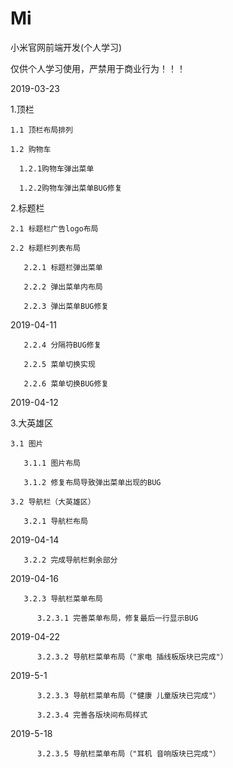 # Mi
小米官网前端开发(个人学习)

仅供个人学习使用，严禁用于商业行为！！！

2019-03-23

  1.顶栏

    1.1 顶栏布局排列
    
    1.2 购物车

      1.2.1购物车弹出菜单

      1.2.2购物车弹出菜单BUG修复

  2.标题栏

    2.1 标题栏广告logo布局

    2.2 标题栏列表布局

       2.2.1 标题栏弹出菜单

       2.2.2 弹出菜单内布局

       2.2.3 弹出菜单BUG修复

2019-04-11

       2.2.4 分隔符BUG修复
	  
       2.2.5 菜单切换实现
	  
       2.2.6 菜单切换BUG修复

2019-04-12

  3.大英雄区
	
    3.1 图片
	  
	   3.1.1 图片布局
	   
       3.1.2 修复布局导致弹出菜单出现的BUG

    3.2 导航栏（大英雄区）

	   3.2.1 导航栏布局
	   
2019-04-14
	
	   3.2.2 完成导航栏剩余部分
	   
2019-04-16

	   3.2.3 导航栏菜单布局
	   
	      3.2.3.1 完善菜单布局，修复最后一行显示BUG
		  
2019-04-22

	      3.2.3.2 导航栏菜单布局（"家电 插线板版块已完成"）
	   
2019-5-1

	      3.2.3.3 导航栏菜单布局（"健康 儿童版块已完成"）
		  
	      3.2.3.4 完善各版块间布局样式
	   
2019-5-18

		  3.2.3.5 导航栏菜单布局（"耳机 音响版块已完成"）